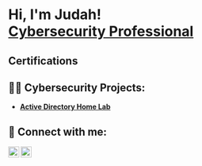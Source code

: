 <h1>Hi, I'm Judah! <br/> <a href="https://www.linkedin.com/in/judahmoskowitz/">Cybersecurity Professional</a>

  <h2> Certifications </h2>
  
  
  <h2>👨‍💻 Cybersecurity Projects:</h2>

- <b>[Active Directory Home Lab](https://github.com/joshmadakor1/Algorithms-Practice) </b>

<h2> 🤳 Connect with me:</h2>

[<img align="left" alt="JudahMoskowitz| LinkedIn" width="22px" src="https://cdn.jsdelivr.net/npm/simple-icons@v3/icons/linkedin.svg" />][linkedin]

[linkedin]: https://www.linkedin.com/in/judahmoskowitz

[<img align="left" alt="JudahMoskowitz| Gmail" width="22px" src="https://upload.wikimedia.org/wikipedia/commons/7/7e/Gmail_icon_%282020%29.svg" />][Gmail]

[Gmail]: [JudahMoskowitz](mailto:judah.moskowitz@gmail.com?subject=[GitHub]%20Source%20Han%20Sans)

